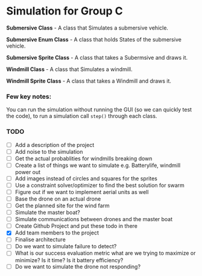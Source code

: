 # Simulation for Group C

**Submersive Class** - A class that Simulates a submersive vehicle.

**Submersive Enum Class** - A class that holds States of the submersive vehicle.

**Submersive Sprite Class** - A class that takes a Subermsive and draws it.

**Windmill Class** - A class that Simulates a windmill.

**Windmill Sprite Class** - A class that takes a Windmill and draws it.

### Few key notes:

You can run the simulation without running the GUI (so we can quickly test the code), to run a simulation call `step()` through each class.




### TODO
- [ ] Add a description of the project
- [ ] Add noise to the simulation
- [ ] Get the actual probablities for windmills breaking down
- [ ] Create a list of things we want to simulate e.g. Batterylife, windmill power out
- [ ] Add images instead of circles and squares for the sprites
- [ ] Use a constraint solver/optimizer to find the best solution for swarm
- [ ] Figure out if we want to implement aerial units as well
- [ ] Base the drone on an actual drone
- [ ] Get the planned site for the wind farm
- [ ] Simulate the master boat?
- [ ] Simulate communications between drones and the master boat
- [ ] Create Github Project and put these todo in there
- [x] Add team members to the project
- [ ] Finalise architecture
- [ ] Do we want to simulate failure to detect?
- [ ] What is our success evaluation metric what are we trying to maximize or minimize? Is it time? Is it battery efficiency? 
- [ ] Do we want to simulate the drone not responding?
